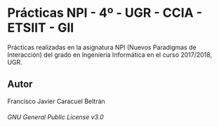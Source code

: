 # Prácticas NPI - 4º - UGR - CCIA - ETSIIT - GII

Prácticas realizadas en la asignatura NPI (Nuevos Paradigmas de Interacción) del grado en Ingeniería Informática en el curso 2017/2018, UGR.

## Autor


Francisco Javier Caracuel Beltrán


###### GNU General Public License v3.0
